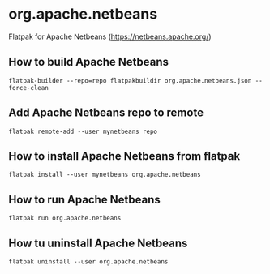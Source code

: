 # org.apache.netbeans
Flatpak for Apache Netbeans (https://netbeans.apache.org/)

## How to build Apache Netbeans

```
flatpak-builder --repo=repo flatpakbuildir org.apache.netbeans.json --force-clean
```

## Add Apache Netbeans repo to remote

```
flatpak remote-add --user mynetbeans repo
```

## How to install Apache Netbeans from flatpak

```
flatpak install --user mynetbeans org.apache.netbeans
```

## How to run Apache Netbeans

```
flatpak run org.apache.netbeans
```

## How tu uninstall Apache Netbeans

```
flatpak uninstall --user org.apache.netbeans
```
